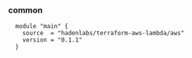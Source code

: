 <!-- Space: Projects -->
<!-- Parent: TerraformAwsLambda -->
<!-- Title: Examples TerraformAwsLambda -->
<!-- Label: Examples -->
<!-- Include: ../disclaimer.md -->
<!-- Include: ac:toc -->

### common

```hcl
  module "main" {
    source  = "hadenlabs/terraform-aws-lambda/aws"
    version = "0.1.1"
  }
```

